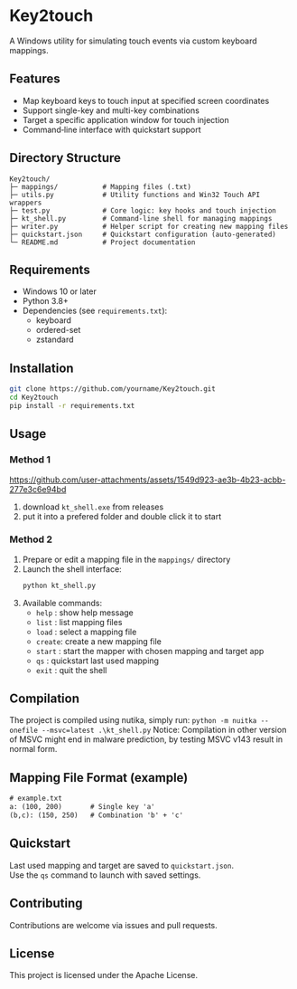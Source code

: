 # Key2touch

A Windows utility for simulating touch events via custom keyboard mappings.

## Features
- Map keyboard keys to touch input at specified screen coordinates  
- Support single-key and multi-key combinations  
- Target a specific application window for touch injection  
- Command‑line interface with quickstart support  

## Directory Structure
```
Key2touch/
├─ mappings/           # Mapping files (.txt)
├─ utils.py            # Utility functions and Win32 Touch API wrappers
├─ test.py             # Core logic: key hooks and touch injection
├─ kt_shell.py         # Command‑line shell for managing mappings
├─ writer.py           # Helper script for creating new mapping files
├─ quickstart.json     # Quickstart configuration (auto‑generated)
└─ README.md           # Project documentation
```

## Requirements
- Windows 10 or later  
- Python 3.8+  
- Dependencies (see `requirements.txt`):
  - keyboard
  - ordered-set
  - zstandard

## Installation
```bash
git clone https://github.com/yourname/Key2touch.git
cd Key2touch
pip install -r requirements.txt
```

## Usage
### Method 1

https://github.com/user-attachments/assets/1549d923-ae3b-4b23-acbb-277e3c6e94bd

1. download `kt_shell.exe` from releases
2. put it into a prefered folder and double click it to start

### Method 2
1. Prepare or edit a mapping file in the `mappings/` directory  
2. Launch the shell interface:
   ```bash
   python kt_shell.py
   ```
3. Available commands:
   - `help`  : show help message  
   - `list`  : list mapping files  
   - `load`  : select a mapping file  
   - `create`: create a new mapping file  
   - `start` : start the mapper with chosen mapping and target app  
   - `qs`    : quickstart last used mapping  
   - `exit`  : quit the shell  

## Compilation
The project is compiled using nutika, simply run:
```python -m nuitka --onefile --msvc=latest .\kt_shell.py```
Notice: Compilation in other version of MSVC might end in malware prediction, 
by testing MSVC v143 result in normal form.

## Mapping File Format (example)
```txt
# example.txt
a: (100, 200)       # Single key 'a'
(b,c): (150, 250)   # Combination 'b' + 'c'
```

## Quickstart
Last used mapping and target are saved to `quickstart.json`.  
Use the `qs` command to launch with saved settings.

## Contributing
Contributions are welcome via issues and pull requests.

## License
This project is licensed under the Apache License.
